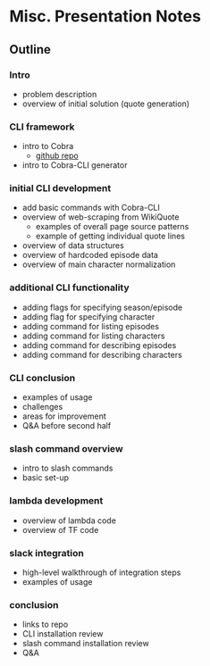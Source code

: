 # Misc. Presentation Notes

## Outline

### Intro

- problem description
- overview of initial solution (quote generation)

### CLI framework

- intro to Cobra
  - [github repo](https://github.com/spf13/cobra)
- intro to Cobra-CLI generator

### initial CLI development

- add basic commands with Cobra-CLI
- overview of web-scraping from WikiQuote
  - examples of overall page source patterns
  - example of getting individual quote lines
- overview of data structures
- overview of hardcoded episode data
- overview of main character normalization

### additional CLI functionality

- adding flags for specifying season/episode
- adding flag for specifying character
- adding command for listing episodes
- adding command for listing characters
- adding command for describing episodes
- adding command for describing characters

### CLI conclusion

- examples of usage
- challenges
- areas for improvement
- Q&A before second half

### slash command overview

- intro to slash commands
- basic set-up

### lambda development

- overview of lambda code
- overview of TF code

### slack integration

- high-level walkthrough of integration steps
- examples of usage

### conclusion

- links to repo
- CLI installation review
- slash command installation review
- Q&A
